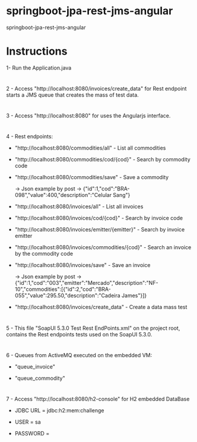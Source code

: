# springboot-jpa-rest-jms-angular
springboot-jpa-rest-jms-angular

# Instructions 
1- Run the Application.java
#
2 - Access "http://localhost:8080/invoices/create_data" for Rest endpoint starts a JMS queue that creates the mass of test data.
#
3 - Access "http://localhost:8080" for uses the Angularjs interface.
#
4 - Rest endpoints:

   * "http://localhost:8080/commodities/all" - List all commodities
   
   * "http://localhost:8080/commodities/cod/{cod}" - Search by commodity code
   
   * "http://localhost:8080/commodities/save" - Save a commodity
   
      -> Json example by post -> {"id":1,"cod":"BRA-098","value":400,"description":"Celular Sang"}
      
      
   * "http://localhost:8080/invoices/all" - List all invoices
   
   * "http://localhost:8080/invoices/cod/{cod}" - Search by invoice code
   
   * "http://localhost:8080/invoices/emitter/{emitter}" - Search by invoice emitter
   
   * "http://localhost:8080/invoices/commodities/{cod}" - Search an invoice by the commodity code
   
   * "http://localhost:8080/invoices/save" - Save an invoice
   
      -> Json example by post -> {"id":1,"cod":"003","emitter":"Mercado","description":"NF-10","commodities":[{"id":2,"cod":"BRA-055","value":295.50,"description":"Cadeira James"}]}
      
   * "http://localhost:8080/invoices/create_data" - Create a data mass test
#  
5 - This file "SoapUI 5.3.0 Test Rest EndPoints.xml" on the project root, contains the Rest endpoints tests used on the SoapUI 5.3.0.
#   
6 - Queues from ActiveMQ executed on the embedded VM:

   * "queue_invoice"
   
   * "queue_commodity"
#  
7 - Access "http://localhost:8080/h2-console" for H2 embedded DataBase
  
  * JDBC URL = jdbc:h2:mem:challenge
  
  * USER = sa
  
  * PASSWORD = 
